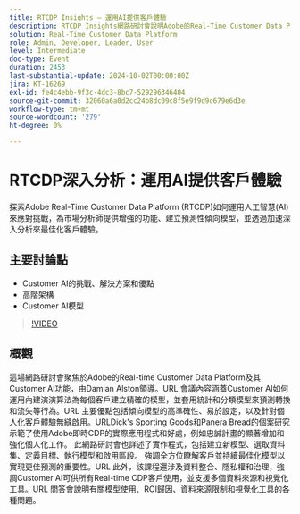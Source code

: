```yaml
---
title: RTCDP Insights — 運用AI提供客戶體驗
description: RTCDP Insights網路研討會說明Adobe的Real-Time Customer Data Platform如何使用AI來增強市場分析、建立預測性模型和最佳化客戶體驗。
solution: Real-Time Customer Data Platform
role: Admin, Developer, Leader, User
level: Intermediate
doc-type: Event
duration: 2453
last-substantial-update: 2024-10-02T00:00:00Z
jira: KT-16269
exl-id: fe4c4ebb-9f3c-4dc3-8bc7-529296346404
source-git-commit: 32060a6a0d2cc24b8dc09c8f5e9f9d9c679e6d3e
workflow-type: tm+mt
source-wordcount: '279'
ht-degree: 0%

---
```


# RTCDP深入分析：運用AI提供客戶體驗

探索Adobe Real-Time Customer Data Platform (RTCDP)如何運用人工智慧(AI)來應對挑戰，為市場分析師提供增強的功能、建立預測性傾向模型，並透過加速深入分析來最佳化客戶體驗。

## 主要討論點

* Customer AI的挑戰、解決方案和優點
* 高階架構
* Customer AI模型

>[!VIDEO](https://video.tv.adobe.com/v/3434919/?learn=on)

## 概觀

這場網路研討會聚焦於Adobe的Real-time Customer Data Platform及其Customer AI功能，由Damian Alston領導。&#x200B;URL 會議內容涵蓋Customer AI如何運用內建演演算法為每個客戶建立精確的模型，並套用統計和分類模型來預測轉換和流失等行為。&#x200B;URL 主要優點包括傾向模型的高準確性、易於設定，以及針對個人化客戶體驗無縫啟用。&#x200B;URLDick&#39;s Sporting Goods和Panera Bread的個案研究示範了使用Adobe即時CDP的實際應用程式和好處，例如忠誠計畫的顯著增加和強化個人化工作。 此網路研討會也詳述了實作程式，包括建立新模型、選取資料集、定義目標、執行模型和啟用區段。 強調全方位瞭解客戶並持續最佳化模型以實現更佳預測的重要性。&#x200B;URL 此外，該課程還涉及資料整合、隱私權和治理，強調Customer AI可供所有Real-time CDP客戶使用，並支援多個資料來源和視覺化工具。&#x200B;URL 問答會說明有關模型使用、ROI歸因、資料來源限制和視覺化工具的各種問題。
